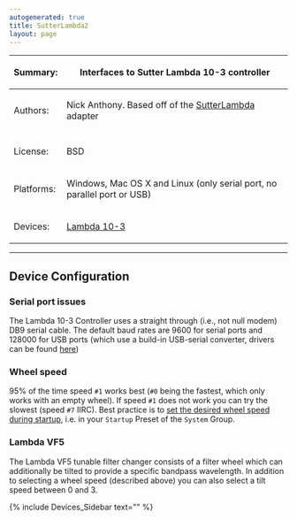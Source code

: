 ```yaml
---
autogenerated: true
title: SutterLambda2
layout: page
---
```


<table>
<thead>
<tr class="header">
<th><p>Summary:</p></th>
<th><p>Interfaces to Sutter Lambda 10-3 controller</p></th>
</tr>
</thead>
<tbody>
<tr class="odd">
<td><p>Authors:</p></td>
<td><p>Nick Anthony. Based off of the <a href="SutterLambda" title="wikilink">SutterLambda</a> adapter</p></td>
</tr>
<tr class="even">
<td></td>
<td></td>
</tr>
<tr class="odd">
<td><p>License:</p></td>
<td><p>BSD</p></td>
</tr>
<tr class="even">
<td><p>Platforms:</p></td>
<td><p>Windows, Mac OS X and Linux (only serial port, no parallel port or USB)</p></td>
</tr>
<tr class="odd">
<td><p>Devices:</p></td>
<td><p><a href="http://sutter.com/IMAGING/lambda103.html">Lambda 10-3</a><br />
</p></td>
</tr>
</tbody>
</table>

------------------------------------------------------------------------

## Device Configuration

### Serial port issues

The Lambda 10-3 Controller uses a straight through (i.e., not null
modem) DB9 serial cable. The default baud rates are 9600 for serial
ports and 128000 for USB ports (which use a build-in USB-serial
converter, drivers can be found
[here](http://www.sutter.com/SOFTWARE/imaging.html))

### Wheel speed

95% of the time speed `#1` works best (`#0` being the fastest, which
only works with an empty wheel). If speed `#1` does not work you can try
the slowest (speed `#7` IIRC). Best practice is to [set the desired
wheel speed during
startup](Micro-Manager_Configuration_Guide#Startup_Presets "wikilink"),
i.e. in your `Startup` Preset of the `System` Group.

### Lambda VF5

The Lambda VF5 tunable filter changer consists of a filter wheel which
can additionally be tilted to provide a specific bandpass wavelength. In
addition to selecting a wheel speed (described above) you can also
select a tilt speed between 0 and 3.

{% include Devices_Sidebar text="" %}
